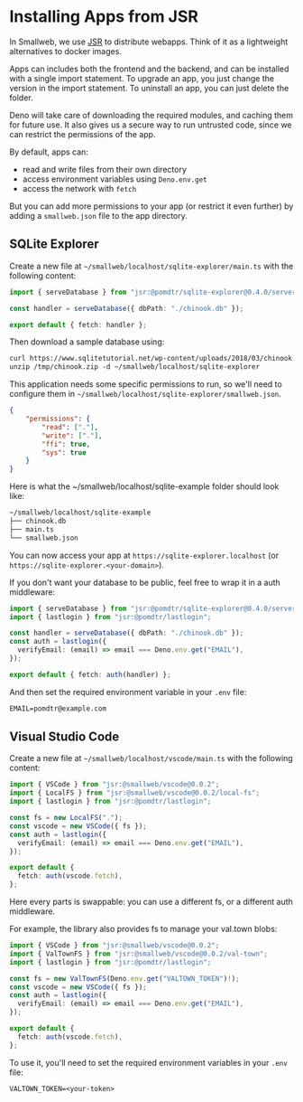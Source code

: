 # Installing Apps from JSR

In Smallweb, we use [JSR](https://jsr.io) to distribute webapps.
Think of it as a lightweight alternatives to docker images.

Apps can includes both the frontend and the backend, and can be installed with a single import statement.
To upgrade an app, you just change the version in the import statement.
To uninstall an app, you can just delete the folder.

Deno will take care of downloading the required modules, and caching them for future use.
It also gives us a secure way to run untrusted code, since we can restrict the permissions of the app.

By default, apps can:

- read and write files from their own directory
- access environment variables using `Deno.env.get`
- access the network with `fetch`

But you can add more permissions to your app (or restrict it even further) by adding a `smallweb.json` file to the app directory.

## SQLite Explorer

Create a new file at `~/smallweb/localhost/sqlite-explorer/main.ts` with the following content:

```ts
import { serveDatabase } from "jsr:@pomdtr/sqlite-explorer@0.4.0/server";

const handler = serveDatabase({ dbPath: "./chinook.db" });

export default { fetch: handler };
```

Then download a sample database using:

```txt
curl https://www.sqlitetutorial.net/wp-content/uploads/2018/03/chinook.zip -o /tmp/chinook.zip
unzip /tmp/chinook.zip -d ~/smallweb/localhost/sqlite-explorer
```

This application needs some specific permissions to run, so we'll need to configure them in `~/smallweb/localhost/sqlite-explorer/smallweb.json`.

```json
{
    "permissions": {
        "read": ["."],
        "write": ["."],
        "ffi": true,
        "sys": true
    }
}
```

Here is what the ~/smallweb/localhost/sqlite-example folder should look like:

```txt
~/smallweb/localhost/sqlite-example
├── chinook.db
├── main.ts
└── smallweb.json
```

You can now access your app at `https://sqlite-explorer.localhost` (or `https://sqlite-explorer.<your-domain>`).

If you don't want your database to be public, feel free to wrap it in a auth middleware:

```ts
import { serveDatabase } from "jsr:@pomdtr/sqlite-explorer@0.4.0/server";
import { lastlogin } from "jsr:@pomdtr/lastlogin";

const handler = serveDatabase({ dbPath: "./chinook.db" });
const auth = lastlogin({
  verifyEmail: (email) => email === Deno.env.get("EMAIL"),
});

export default { fetch: auth(handler) };
```

And then set the required environment variable in your `.env` file:

```txt
EMAIL=pomdtr@example.com
```

## Visual Studio Code

Create a new file at `~/smallweb/localhost/vscode/main.ts` with the following content:

```ts
import { VSCode } from "jsr:@smallweb/vscode@0.0.2";
import { LocalFS } from "jsr:@smallweb/vscode@0.0.2/local-fs";
import { lastlogin } from "jsr:@pomdtr/lastlogin";

const fs = new LocalFS(".");
const vscode = new VSCode({ fs });
const auth = lastlogin({
  verifyEmail: (email) => email === Deno.env.get("EMAIL"),
});

export default {
  fetch: auth(vscode.fetch),
};
```

Here every parts is swappable: you can use a different fs, or a different auth middleware.

For example, the library also provides fs to manage your val.town blobs:

```ts
import { VSCode } from "jsr:@smallweb/vscode@0.0.2";
import { ValTownFS } from "jsr:@smallweb/vscode@0.0.2/val-town";
import { lastlogin } from "jsr:@pomdtr/lastlogin";

const fs = new ValTownFS(Deno.env.get("VALTOWN_TOKEN")!);
const vscode = new VSCode({ fs });
const auth = lastlogin({
  verifyEmail: (email) => email === Deno.env.get("EMAIL"),
});

export default {
  fetch: auth(vscode.fetch),
};
```

To use it, you'll need to set the required environment variables in your `.env` file:

```txt
VALTOWN_TOKEN=<your-token>
```
